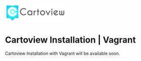 ![Cartoview Logo](../img/cartoview-logo.png)
# Cartoview Installation | Vagrant

Cartoview Installation with Vagrant will be available soon.
